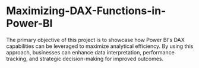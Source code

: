 # Maximizing-DAX-Functions-in-Power-BI
The primary objective of this project is to showcase how Power BI's DAX capabilities can be leveraged to maximize analytical efficiency. By using this approach, businesses can enhance data interpretation, performance tracking, and strategic decision-making for improved outcomes.
